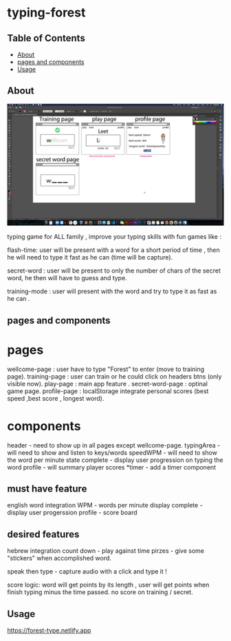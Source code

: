 # typing-forest

## Table of Contents

- [About](#about)
- [pages and components](#getting_started)
- [Usage](#usage)

## About <a name = "about"></a>

![alt text](https://github.com/ibarkay/Typeing-Forest/blob/master/%D7%A6%D7%99%D7%9C%D7%95%D7%9D%20%D7%9E%D7%A1%D7%9A%202021-04-01%20%D7%91-14.53.18.png)

typing game for ALL family , improve your typing skills with fun games like :

flash-time: user will be present with a word for a short period of time , then he will need to type it fast as he can (time will be capture).

secret-word : user will be present to only the number of chars of the secret word, he then will have to guess and type.

training-mode : user will present with the word and try to type it as fast as he can .

## pages and components <a name = "getting_started"></a>

# pages

wellcome-page : user have to type "Forest" to enter (move to training page).
training-page : user can train or he could click on headers btns (only visible now).
play-page : main app feature .
secret-word-page : optinal game page.
profile-page : localStorage integrate personal scores (best speed ,best score , longest word).

# components

header - need to show up in all pages except wellcome-page. typingArea - will need to show and listen to keys/words speedWPM - will need to show the word per minute state complete - display user progression on typing the word profile - will summary player scores \*timer - add a timer component

## must have feature

english word integration
WPM - words per minute display
complete - display user progerssion
profile - score board

## desired features

hebrew integration
count down - play against time
pirzes - give some "stickers" when accomplished word.

speak then type - capture audio with a click and type it !

score logic: word will get points by its length , user will get points when finish typing minus the time passed. no score on training / secret.

## Usage <a name = "usage"></a>

https://forest-type.netlify.app
